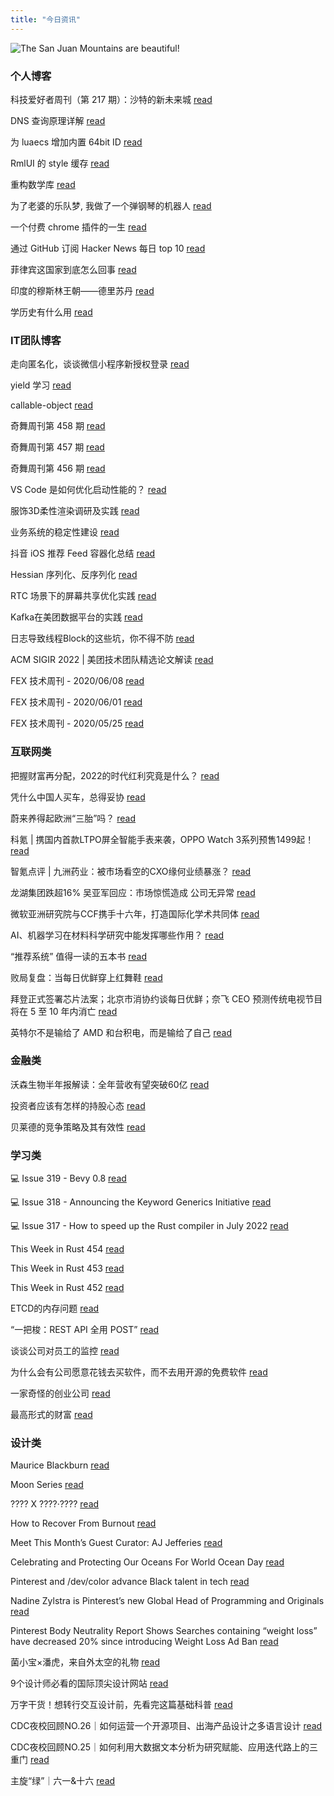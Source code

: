```yaml
---
title: "今日资讯"
---
```


![The San Juan Mountains are beautiful!](https://cn.bing.com/th?id=OHR.AnniversaryJTNP_EN-US2914674933_UHD.jpg "San Juan Mountains")

### 个人博客

   科技爱好者周刊（第 217 期）：沙特的新未来城 [read](http://www.ruanyifeng.com/blog/2022/08/weekly-issue-217.html)

   DNS 查询原理详解 [read](http://www.ruanyifeng.com/blog/2022/08/dns-query.html)

   为 luaecs 增加内置 64bit ID [read](https://blog.codingnow.com/2022/08/luaecs_eid.html)

   RmlUI 的 style 缓存 [read](https://blog.codingnow.com/2022/07/rmlui_style_cache.html)

   重构数学库 [read](https://blog.codingnow.com/2022/07/refactor_math3d.html)

   为了老婆的乐队梦, 我做了一个弹钢琴的机器人 [read](https://blog.t9t.io/modsoul-2022-07-29/)

   一个付费 chrome 插件的一生 [read](https://blog.t9t.io/star-history-2021-01-21/)

   通过 GitHub 订阅 Hacker News 每日 top 10 [read](https://blog.t9t.io/headllines-2020-09-03/)

   菲律宾这国家到底怎么回事 [read](https://www.kymjs.com/history/2022/05/11/01)

   印度的穆斯林王朝——德里苏丹 [read](https://www.kymjs.com/pay/history/2022/05/08/01)

   学历史有什么用 [read](https://www.kymjs.com/history/2022/05/04/01)

### IT团队博客

   走向匿名化，谈谈微信小程序新授权登录 [read](http://www.alloyteam.com/2021/04/15431/)

   yield 学习 [read](http://www.alloyteam.com/2021/03/15427/)

   callable-object [read](http://www.alloyteam.com/2021/03/callable-object/)

   奇舞周刊第 458 期 [read](https://weekly.75.team/issue458.html)

   奇舞周刊第 457 期 [read](https://weekly.75.team/issue457.html)

   奇舞周刊第 456 期 [read](https://weekly.75.team/issue456.html)

   VS Code 是如何优化启动性能的？ [read](https://fed.taobao.org/blog/taofed/do71ct/wpsf10)

   服饰3D柔性渲染调研及实践 [read](https://fed.taobao.org/blog/taofed/do71ct/fufsgh)

   业务系统的稳定性建设 [read](https://fed.taobao.org/blog/taofed/do71ct/fc3cy0)

   抖音 iOS 推荐 Feed 容器化总结 [read](https://blog.csdn.net/ByteDanceTech/article/details/126239407)

   Hessian 序列化、反序列化 [read](https://blog.csdn.net/ByteDanceTech/article/details/126188189)

   RTC 场景下的屏幕共享优化实践 [read](https://blog.csdn.net/ByteDanceTech/article/details/126151738)

   Kafka在美团数据平台的实践 [read](https://tech.meituan.com/2022/08/04/the-practice-of-kafka-in-the-meituan-data-platform.html)

   日志导致线程Block的这些坑，你不得不防 [read](https://tech.meituan.com/2022/07/29/tips-for-avoiding-log-blocking-threads.html)

   ACM SIGIR 2022 \| 美团技术团队精选论文解读 [read](https://tech.meituan.com/2022/07/21/acm-sigir-2022-meituan.html)

   FEX 技术周刊 - 2020/06/08 [read](http://fex.baidu.com/blog/2020/06/fex-weekly-08//)

   FEX 技术周刊 - 2020/06/01 [read](http://fex.baidu.com/blog/2020/06/fex-weekly-01//)

   FEX 技术周刊 - 2020/05/25 [read](http://fex.baidu.com/blog/2020/05/fex-weekly-25//)

### 互联网类

   把握财富再分配，2022的时代红利究竟是什么？ [read](http://www.huxiu.com/article/631852.html?f=wangzhan)

   凭什么中国人买车，总得妥协 [read](http://www.huxiu.com/article/631100.html?f=wangzhan)

   蔚来养得起欧洲“三胎”吗？ [read](http://www.huxiu.com/article/630927.html?f=wangzhan)

   科氪 \| 携国内首款LTPO屏全智能手表来袭，OPPO Watch 3系列预售1499起！ [read](https://36kr.com/p/1865700874637826)

   智氪点评 \| 九洲药业：被市场看空的CXO缘何业绩暴涨？ [read](https://36kr.com/p/1865366063108608)

   龙湖集团跌超16% 吴亚军回应：市场惊慌造成 公司无异常 [read](https://36kr.com/p/1865430452212482)

   微软亚洲研究院与CCF携手十六年，打造国际化学术共同体 [read](https://www.msra.cn/zh-cn/news/features/msra-ccf)

   AI、机器学习在材料科学研究中能发挥哪些作用？ [read](https://www.msra.cn/zh-cn/news/features/tie-yan-liu-linwang-wang)

   “推荐系统” 值得一读的五本书 [read](https://www.msra.cn/zh-cn/news/features/book-list-on-recommender-systems)

   败局复盘：当每日优鲜穿上红舞鞋 [read](http://www.geekpark.net/news/306320)

   拜登正式签署芯片法案；北京市消协约谈每日优鲜；奈飞 CEO 预测传统电视节目将在 5 至 10 年内消亡 [read](http://www.geekpark.net/news/306292)

   英特尔不是输给了 AMD 和台积电，而是输给了自己 [read](http://www.geekpark.net/news/306289)

### 金融类

   沃森生物半年报解读：全年营收有望突破60亿 [read](http://xueqiu.com/4583484512/227693409)

   投资者应该有怎样的持股心态 [read](http://xueqiu.com/7516820417/227693786)

   贝莱德的竞争策略及其有效性 [read](http://xueqiu.com/5596182416/227600965)

### 学习类

   💻 Issue 319 - Bevy 0.8 [read](https://rust.libhunt.com/newsletter/319)

   💻 Issue 318 - Announcing the Keyword Generics Initiative [read](https://rust.libhunt.com/newsletter/318)

   💻 Issue 317 - How to speed up the Rust compiler in July 2022 [read](https://rust.libhunt.com/newsletter/317)

   This Week in Rust 454 [read](https://this-week-in-rust.org/blog/2022/08/03/this-week-in-rust-454/)

   This Week in Rust 453 [read](https://this-week-in-rust.org/blog/2022/07/27/this-week-in-rust-453/)

   This Week in Rust 452 [read](https://this-week-in-rust.org/blog/2022/07/20/this-week-in-rust-452/)

   ETCD的内存问题 [read](https://coolshell.cn/articles/22242.html)

   “一把梭：REST API 全用 POST” [read](https://coolshell.cn/articles/22173.html)

   谈谈公司对员工的监控 [read](https://coolshell.cn/articles/22157.html)

   为什么会有公司愿意花钱去买软件，而不去用开源的免费软件 [read](https://wanqu.co/p/7581?s=rss)

   一家奇怪的创业公司 [read](https://wanqu.co/p/7580?s=rss)

   最高形式的财富 [read](https://wanqu.co/p/7579?s=rss)

### 设计类

   Maurice Blackburn [read](https://www.behance.net/gallery/149993365/Maurice-Blackburn)

   Moon Series [read](https://www.behance.net/gallery/149431561/Moon-Series)

   ???? X ????·???? [read](https://www.behance.net/gallery/149996173/-X-)

   How to Recover From Burnout [read](https://medium.com/behance-blog/how-to-recover-from-burnout-d9d783a09c68?source=rss-f5272b7f3182------2)

   Meet This Month’s Guest Curator: AJ Jefferies [read](https://medium.com/behance-blog/meet-this-months-guest-curator-aj-jeffries-df95220b780f?source=rss-f5272b7f3182------2)

   Celebrating and Protecting Our Oceans For World Ocean Day [read](https://medium.com/behance-blog/celebrating-and-protecting-our-oceans-for-world-ocean-day-2c24a64c913e?source=rss-f5272b7f3182------2)

   Pinterest and /dev/color advance Black talent in tech [read](https://newsroom.pinterest.com/en/post/pinterest-and-devcolor-advance-black-talent-in-tech)

   Nadine Zylstra is Pinterest’s new Global Head of Programming and Originals [read](https://newsroom.pinterest.com/en/post/nadine-zylstra-is-pinterests-new-global-head-of-programming-and-originals)

   Pinterest Body Neutrality Report Shows Searches containing “weight loss” have decreased 20% since introducing Weight Loss Ad Ban [read](https://newsroom.pinterest.com/en/post/pinterest-body-neutrality-report-shows-searches-containing-weight-loss-have-decreased-20-since)

   菌小宝×潘虎，来自外太空的礼物 [read](https://www.uisdc.com/panhu-junxiaobao-2022)

   9个设计师必看的国际顶尖设计网站 [read](https://www.uisdc.com/9-design-website)

   万字干货！想转行交互设计前，先看完这篇基础科普 [read](https://www.uisdc.com/popular-science-of-interaction-design)

   CDC夜校回顾NO.26｜如何运营一个开源项目、出海产品设计之多语言设计 [read](https://cdc.tencent.com/2022/07/19/cdc%e5%a4%9c%e6%a0%a1%e5%9b%9e%e9%a1%beno-26%ef%bd%9c%e5%a6%82%e4%bd%95%e8%bf%90%e8%90%a5%e4%b8%80%e4%b8%aa%e5%bc%80%e6%ba%90%e9%a1%b9%e7%9b%ae%e3%80%81%e5%87%ba%e6%b5%b7%e4%ba%a7%e5%93%81%e8%ae%be/)

   CDC夜校回顾NO.25｜如何利用大数据文本分析为研究赋能、应用迭代路上的三重门 [read](https://cdc.tencent.com/2022/06/08/cdc%e5%a4%9c%e6%a0%a1%e5%9b%9e%e9%a1%beno-25%ef%bd%9c%e5%a6%82%e4%bd%95%e5%88%a9%e7%94%a8%e5%a4%a7%e6%95%b0%e6%8d%ae%e6%96%87%e6%9c%ac%e5%88%86%e6%9e%90%e4%b8%ba%e7%a0%94%e7%a9%b6%e8%b5%8b%e8%83%bd-2/)

   主旋“绿”｜六一&十六 [read](https://cdc.tencent.com/2022/06/07/%e4%b8%bb%e6%97%8b%e7%bb%bf%ef%bd%9c%e5%85%ad%e4%b8%80%e5%8d%81%e5%85%ad/)

